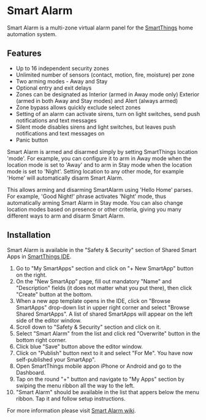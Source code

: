 Smart Alarm
===========

Smart Alarm is a multi-zone virtual alarm panel for the [SmartThings](http://www.smartthings.com) home automation system.

Features
--------

* Up to 16 independent security zones
* Unlimited number of sensors (contact, motion, fire, moisture) per zone
* Two arming modes - Away and Stay
* Optional entry and exit delays
* Zones can be designated as Interior (armed in Away mode only) Exterior (armed in both Away and Stay modes) and Alert (always armed)
* Zone bypass allows quickly exclude select zones
* Setting of an alarm can activate sirens, turn on light switches, send push notifications and text messages
* Silent mode disables sirens and light switches, but leaves push notifications and text messages on
* Panic button

Smart Alarm is armed and disarmed simply by setting SmartThings location 'mode'. For example, you can configure it to arm in Away mode when the location mode is set to 'Away' and to arm in Stay mode when the location mode is set to 'Night'. Setting location to any other mode, for example 'Home' will automatically disarm Smart Alarm.

This allows arming and disarming SmartAlarm using 'Hello Home' parses. For example, 'Good Night!' phrase activates 'Night' mode, thus automatically arming Smart Alarm in Stay mode. You can also change location modes based on presence or other criteria, giving you many different ways to arm and disarm Smart Alarm.

Installation
------------

Smart Alarm is available in the "Safety & Security" section of Shared Smart Apps in [SmartThings IDE](https://graph.api.smartthings.com).

1. Go to "My SmartApps" section and click on "+ New SmartApp" button on the right.
2. On the "New SmartApp" page, fill out mandatory "Name" and "Description" fields (it does not matter what you put there), then click "Create" button at the bottom.
3. When a new app template opens in the IDE, click on "Browse SmartApps" drop-down list in upper right corner and select "Browse Shared SmartApps". A list of shared SmartApps will appear on the left side of the editor window.
4. Scroll down to "Safety & Security" section and click on it.
5. Select "Smart Alarm" from the list and click red "Overwrite" button in the bottom right corner.
6. Click blue "Save" button above the editor window.
7. Click on "Publish" button next to it and select "For Me". You have now self-published your SmartApp".
8. Open SmartThings mobile appon iPhone or Android and go to the Dashboard.
9. Tap on the round "+" button and navigate to "My Apps" section by swiping the menu ribbon all the way to the left.
10. "Smart Alarm" should be available in the list that appers below the menu ribbon. Tap it and follow setup instructions.

For more information please visit [Smart Alarm wiki](https://github.com/statusbits/smartthings/wiki/Smart-Alarm).
